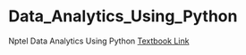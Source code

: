 # Data_Analytics_Using_Python
Nptel Data Analytics Using Python
[Textbook Link](https://dataanalytics.ajaykumarvarma.live/DATA%20ANALYTICS%20TB.pdf)
